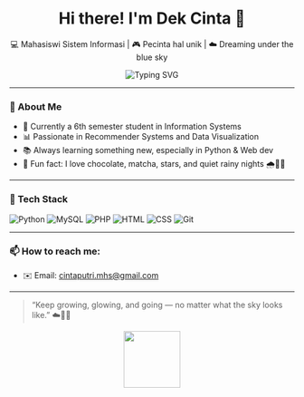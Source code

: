 <h1 align="center">Hi there! I'm Dek Cinta 🌸</h1>
<p align="center">💻 Mahasiswi Sistem Informasi | 🎮 Pecinta hal unik | ☁️ Dreaming under the blue sky</p>

<p align="center">
  <img src="https://readme-typing-svg.demolab.com?font=Fira+Code&size=20&pause=1000&color=89CFF0&center=true&vCenter=true&width=435&lines=Welcome+to+my+GitHub!;Explore+my+projects+and+codes+%F0%9F%93%9C;Learning+AI%2C+Data+%26+Web+dev+everyday" alt="Typing SVG" />
</p>

---

### 🌟 About Me
- 🏫 Currently a 6th semester student in Information Systems
- 📊 Passionate in Recommender Systems and Data Visualization
- 📚 Always learning something new, especially in Python & Web dev
- 🐣 Fun fact: I love chocolate, matcha, stars, and quiet rainy nights 🌧️🍫✨

---

### 💼 Tech Stack
![Python](https://img.shields.io/badge/Python-FFD43B?style=flat&logo=python&logoColor=blue)
![MySQL](https://img.shields.io/badge/MySQL-005E87?style=flat&logo=mysql&logoColor=white)
![PHP](https://img.shields.io/badge/PHP-777BB4?style=flat&logo=php&logoColor=white)
![HTML](https://img.shields.io/badge/HTML-E34F26?style=flat&logo=html5&logoColor=white)
![CSS](https://img.shields.io/badge/CSS-1572B6?style=flat&logo=css3&logoColor=white)
![Git](https://img.shields.io/badge/Git-F05032?style=flat&logo=git&logoColor=white)

---

### 📫 How to reach me:
- ✉️ Email: [cintaputri.mhs@gmail.com](mailto:cintaputri.mhs@gmail.com)

---

> “Keep growing, glowing, and going — no matter what the sky looks like.” ☁️🌈💫

<p align="center">
  <img src="https://media.giphy.com/media/JkC7F2a0uXj5G2nnsT/giphy.gif" width="100" />
</p>

